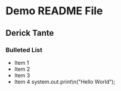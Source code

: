 <h1> Demo README File</h1>
<h2>Derick Tante</h2>
<h3>Bulleted List</h3>

- Item 1
- Item 2
- Item 3
- Item 4
system.out.print\n("Hello World");
